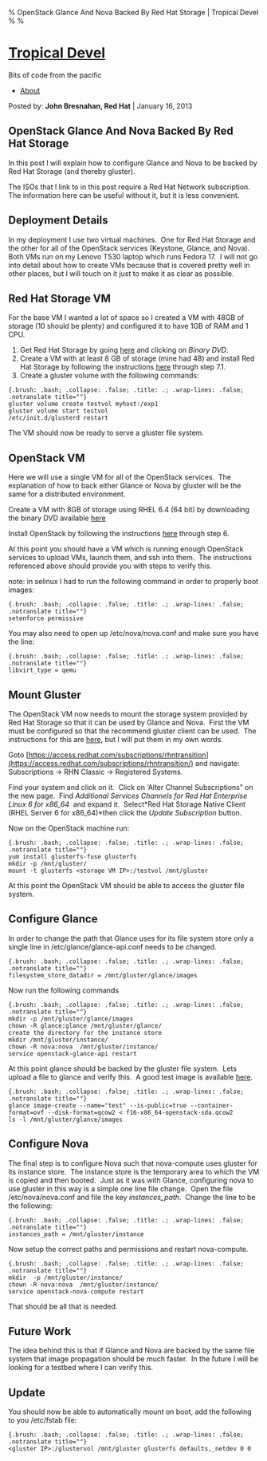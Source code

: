 % OpenStack Glance And Nova Backed By Red Hat Storage | Tropical Devel
% 
% 

[Tropical Devel](https://tropicaldevel.wordpress.com/)
======================================================

Bits of code from the pacific 

[](https://tropicaldevel.wordpress.com/)

-   [About](https://tropicaldevel.wordpress.com/about-2/)

Posted by: **John Bresnahan, Red Hat** | January 16, 2013

OpenStack Glance And Nova Backed By Red Hat Storage
---------------------------------------------------

In this post I will explain how to configure Glance and Nova to be
backed by Red Hat Storage (and thereby gluster).

The ISOs that I link to in this post require a Red Hat Network
subscription.  The information here can be useful without it, but it is
less convenient.

Deployment Details
------------------

In my deployment I use two virtual machines.  One for Red Hat Storage
and the other for all of the OpenStack services (Keystone, Glance, and
Nova).  Both VMs run on my Lenovo T530 laptop which runs Fedora 17.  I
will not go into detail about how to create VMs because that is covered
pretty well in other places, but I will touch on it just to make it as
clear as possible.

Red Hat Storage VM
------------------

For the base VM I wanted a lot of space so I created a VM with 48GB of
storage (10 should be plenty) and configured it to have 1GB of RAM and 1
CPU.

1.  Get Red Hat Storage by going
    [here](https://rhn.redhat.com/rhn/software/channel/downloads/Download.do?cid=14689)
    and clicking on *Binary DVD*.
2.  Create a VM with at least 8 GB of storage (mine had 48) and install
    Red Hat Storage by following the instructions
    [here](https://access.redhat.com/knowledge/docs/en-US/Red_Hat_Storage/2.0/html/Installation_Guide/chap-Installation_Guide-Install_RHS.html#sect-Installation_Guide-Install_RHS-install_frm_iso_1)
    through step 7.1.
3.  Create a gluster volume with the following commands:

~~~~
{.brush: .bash; .collapse: .false; .title: .; .wrap-lines: .false; .notranslate title=""}
gluster volume create testvol myhost:/exp1
gluster volume start testvol
/etc/init.d/glusterd restart
~~~~

The VM should now be ready to serve a gluster file system.

OpenStack VM
------------

Here we will use a single VM for all of the OpenStack services.  The
explanation of how to back either Glance or Nova by gluster will be the
same for a distributed environment.

Create a VM with 8GB of storage using RHEL 6.4 (64 bit) by downloading
the binary DVD available
[here](https://rhn.redhat.com/rhn/software/channel/downloads/Download.do?cid=10156)

Install OpenStack by following the instructions
[here](https://access.redhat.com/knowledge/docs/en-US/Red_Hat_OpenStack_Preview/2/html/Getting_Started_Guide/chapter-Nova.html)
through step 6.

At this point you should have a VM which is running enough OpenStack
services to upload VMs, launch them, and ssh into them.  The
instructions referenced above should provide you with steps to verify
this.

note: in selinux I had to run the following command in order to properly
boot images:

~~~~
{.brush: .bash; .collapse: .false; .title: .; .wrap-lines: .false; .notranslate title=""}
setenforce permissive
~~~~

You may also need to open up /etc/nova/nova.conf and make sure you have
the line:

~~~~
{.brush: .bash; .collapse: .false; .title: .; .wrap-lines: .false; .notranslate title=""}
libvirt_type = qemu
~~~~

Mount Gluster
-------------

The OpenStack VM now needs to mount the storage system provided by Red
Hat Storage so that it can be used by Glance and Nova.  First the VM
must be configured so that the recommend gluster client can be used. 
The instructions for this are
[here](https://access.redhat.com/knowledge/articles/145553), but I will
put them in my own words.

Goto
[https://access.redhat.com/subscriptions/rhntransition](https://access.redhat.com/subscriptions/rhntransition/)
and navigate: Subscriptions -\> RHN Classic -\> Registered Systems.

Find your system and click on it.  Click on ‘Alter Channel
Subscriptions” on the new page.  Find *Additional Services Channels for
Red Hat Enterprise Linux 6 for x86\_64*  and expand it.  Select*Red Hat
Storage Native Client (RHEL Server 6 for x86\_64)*then click the *Update
Subscription* button.

Now on the OpenStack machine run:

~~~~
{.brush: .bash; .collapse: .false; .title: .; .wrap-lines: .false; .notranslate title=""}
yum install glusterfs-fuse glusterfs
mkdir -p /mnt/gluster/
mount -t glusterfs <storage VM IP>:/testvol /mnt/gluster
~~~~

At this point the OpenStack VM should be able to access the gluster file
system.

Configure Glance
----------------

In order to change the path that Glance uses for its file system store
only a single line in /etc/glance/glance-api.conf needs to be changed.

~~~~
{.brush: .bash; .collapse: .false; .title: .; .wrap-lines: .false; .notranslate title=""}
filesystem_store_datadir = /mnt/gluster/glance/images
~~~~

Now run the following commands

~~~~
{.brush: .bash; .collapse: .false; .title: .; .wrap-lines: .false; .notranslate title=""}
mkdir -p /mnt/gluster/glance/images
chown -R glance:glance /mnt/gluster/glance/
create the directory for the instance store
mkdir /mnt/gluster/instance/
chown -R nova:nova  /mnt/gluster/instance/
service openstack-glance-api restart
~~~~

At this point glance should be backed by the gluster file system.  Lets
upload a file to glance and verify this.  A good test image is available
[here](http://berrange.fedorapeople.org/images/2012-02-29/f16-x86_64-openstack-sda.qcow2).

~~~~
{.brush: .bash; .collapse: .false; .title: .; .wrap-lines: .false; .notranslate title=""}
glance image-create --name="test" --is-public=true --container-format=ovf --disk-format=qcow2 < f16-x86_64-openstack-sda.qcow2
ls -l /mnt/gluster/glance/images
~~~~

Configure Nova
--------------

The final step is to configure Nova such that nova-compute uses gluster
for its instance store.  The instance store is the temporary area to
which the VM is copied and then booted.  Just as it was with Glance,
configuring nova to use gluster in this way is a simple one line file
change.  Open the file /etc/nova/nova.conf and file the key
*instances\_path*.  Change the line to be the following:

~~~~
{.brush: .bash; .collapse: .false; .title: .; .wrap-lines: .false; .notranslate title=""}
instances_path = /mnt/gluster/instance
~~~~

Now setup the correct paths and permissions and restart nova-compute.

~~~~
{.brush: .bash; .collapse: .false; .title: .; .wrap-lines: .false; .notranslate title=""}
mkdir  -p /mnt/gluster/instance/
chown -R nova:nova  /mnt/gluster/instance/
service openstack-nova-compute restart
~~~~

That should be all that is needed.

Future Work
-----------

The idea behind this is that if Glance and Nova are backed by the same
file system that image propagation should be much faster.  In the future
I will be looking for a testbed where I can verify this.

Update
------

You should now be able to automatically mount on boot, add the following
to you /etc/fstab file:

~~~~
{.brush: .bash; .collapse: .false; .title: .; .wrap-lines: .false; .notranslate title=""}
<gluster IP>:/glustervol /mnt/gluster glusterfs defaults,_netdev 0 0
~~~~


